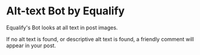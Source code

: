 # Alt-text Bot by Equalify

Equalify's Bot looks at all text in post images.

If no alt text is found, or descriptive alt text is found, a friendly comment will appear in your post.
